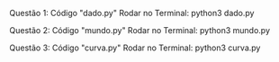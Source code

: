 Questão 1: Código "dado.py"
           Rodar no Terminal: python3 dado.py
     
Questão 2: Código "mundo.py"
           Rodar no Terminal: python3 mundo.py
           
          
Questão 3: Código "curva.py"
           Rodar no Terminal: python3 curva.py           
